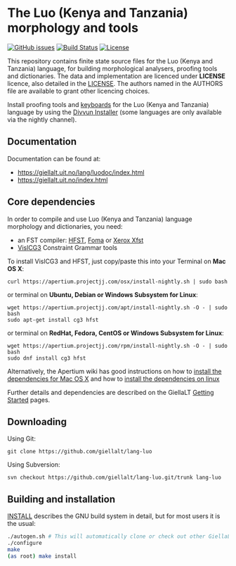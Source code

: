 The Luo (Kenya and Tanzania) morphology and tools
==========================================

[![GitHub issues](https://img.shields.io/github/issues-raw/giellalt/lang-luo)](https://github.com/giellalt/lang-luo/issues)
[![Build Status](https://github.com/giellalt/lang-luo/workflows/Speller%20CI+CD/badge.svg)](https://github.com/giellalt/lang-luo/actions)
[![License](https://img.shields.io/github/license/giellalt/lang-luo)](https://raw.githubusercontent.com/giellalt/lang-luo/main/LICENSE)

This repository contains finite state source files for the Luo (Kenya and Tanzania) language,
for building morphological analysers, proofing tools
and dictionaries. The data and implementation are licenced under __LICENSE__
licence, also detailed in the
[LICENSE](https://github.com/giellalt/lang-luo/blob/main/LICENSE). The
authors named in the AUTHORS file are available to grant other licencing
choices.

Install proofing tools and [keyboards](https://github.com/giellalt/keyboard-luo)
for the Luo (Kenya and Tanzania) language by using the [Divvun Installer](http://divvun.no)
(some languages are only available via the nightly channel).

Documentation
-------------

Documentation can be found at:

-   <https://giellalt.uit.no/lang/luodoc/index.html>
-   <https://giellalt.uit.no/index.html>

Core dependencies
-----------------

In order to compile and use Luo (Kenya and Tanzania) language morphology and
dictionaries, you need:

- an FST compiler: [HFST](https://github.com/hfst/hfst), [Foma](https://github.com/mhulden/foma) or [Xerox Xfst](https://web.stanford.edu/~laurik/fsmbook/home.html)
- [VislCG3](https://visl.sdu.dk/svn/visl/tools/vislcg3/trunk) Constraint Grammar tools

To install VislCG3 and HFST, just copy/paste this into your Terminal on **Mac OS X**:

```
curl https://apertium.projectjj.com/osx/install-nightly.sh | sudo bash
```

or terminal on **Ubuntu, Debian or Windows Subsystem for Linux**:

```
wget https://apertium.projectjj.com/apt/install-nightly.sh -O - | sudo bash
sudo apt-get install cg3 hfst
```

or terminal on **RedHat, Fedora, CentOS or Windows Subsystem for Linux**:

```
wget https://apertium.projectjj.com/rpm/install-nightly.sh -O - | sudo bash
sudo dnf install cg3 hfst
```

Alternatively, the Apertium wiki has good instructions on how to [install the dependencies for Mac
OS X](https://wiki.apertium.org/wiki/Apertium_on_Mac_OS_X) and how to [install
the dependencies on
linux](https://wiki.apertium.org/wiki/Installation_of_grammar_libraries)

Further details and dependencies are described on the GiellaLT [Getting Started](https://giellalt.uit.no/infra/GettingStarted.html) pages.

Downloading
-----------

Using Git:
```
git clone https://github.com/giellalt/lang-luo
```

Using Subversion:
```
svn checkout https://github.com/giellalt/lang-luo.git/trunk lang-luo
```

Building and installation
-------------------------

[INSTALL](https://github.com/giellalt/lang-luo/blob/main/INSTALL)
describes the GNU build system in detail, but for most users it is the usual:

```sh
./autogen.sh # This will automatically clone or check out other GiellaLT dependencies
./configure
make
(as root) make install
```
